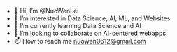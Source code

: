 - 👋 Hi, I’m @NuoWenLei
- 👀 I’m interested in Data Science, AI, ML, and Websites
- 🌱 I’m currently learning Data Science and AI
- 💞️ I’m looking to collaborate on AI-centered webapps
- 📫 How to reach me nuowen0612@gmail.com

<!---
NuoWenLei/NuoWenLei is a ✨ special ✨ repository because its `README.md` (this file) appears on your GitHub profile.
You can click the Preview link to take a look at your changes.
--->
